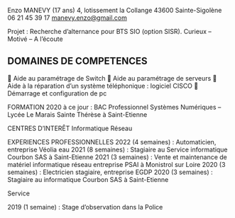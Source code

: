 Enzo MANEVY (17 ans)
4, lotissement la Collange
43600 Sainte-Sigolène
06 21 45 39 17
manevy.enzo@gmail.com

Projet : Recherche d’alternance
pour BTS SIO (option SISR).
Curieux – Motivé – A l’écoute

## DOMAINES DE COMPETENCES
 Aide au paramétrage de Switch
 Aide au paramétrage de serveurs
 Aide à la réparation d’un système
téléphonique : logiciel CISCO
 Démarrage et configuration de pc

FORMATION
2020 à ce jour : BAC
Professionnel Systèmes
Numériques – Lycée Le
Marais Sainte Thérèse à
Saint-Etienne

CENTRES
D’INTERÊT
Informatique
Réseau

EXPERIENCES PROFESSIONNELLES
2022 (4 semaines) : Automaticien, entreprise Véolia
eau
2021 (8 semaines) : Stagiaire au Service
informatique Courbon SAS à Saint-Etienne
2021 (3 semaines) : Vente et maintenance de
matériel informatique réseau entreprise PSAI à
Monistrol sur Loire
2020 (3 semaines) : Electricien stagiaire, entreprise
EGDP
2020 (3 semaines) : Stagiaire au
informatique Courbon SAS à Saint-Etienne

Service

2019 (1 semaine) : Stage d’observation dans la
Police

